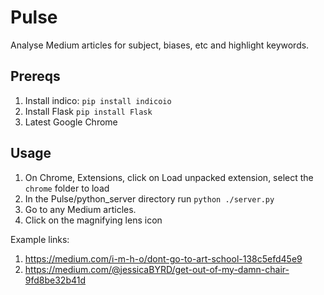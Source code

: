 # Pulse

Analyse Medium articles for subject, biases, etc and highlight keywords.

## Prereqs
1. Install indico: `pip install indicoio`
2. Install Flask `pip install Flask`
3. Latest Google Chrome

## Usage
1. On Chrome, Extensions, click on Load unpacked extension, select the `chrome` folder to load
2. In the Pulse/python_server directory run `python ./server.py`
2. Go to any Medium articles. 
3. Click on the magnifying lens icon

Example links:
1. https://medium.com/i-m-h-o/dont-go-to-art-school-138c5efd45e9
2. https://medium.com/@jessicaBYRD/get-out-of-my-damn-chair-9fd8be32b41d
